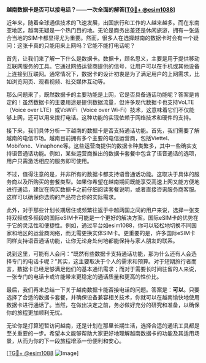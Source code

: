 **越南数据卡是否可以接电话？——一次全面的解答[[TG💪+ @esim1088](https://t.me/s/esim1088)]**

近年来，随着全球通信技术的飞速发展，出国旅行和工作的人越来越多。而在东南亚地区，越南无疑是一个热门目的地。无论是商务出差还是休闲旅游，拥有一张适合当地的SIM卡都显得尤为重要。然而，很多人在选择越南的数据卡时会有一个疑问：这张卡真的只能用来上网吗？它能不能打电话呢？

首先，让我们来了解一下什么是数据卡。数据卡，顾名思义，主要是用于提供移动互联网服务的工具。它通过网络运营商提供的信号，让用户可以在手机或其他设备上连接到互联网。通常情况下，数据卡的设计初衷是为了满足用户的上网需求，比如浏览网页、观看视频、社交媒体互动等。

那么问题来了，既然数据卡的主要功能是上网，它是否具备通话功能呢？答案是肯定的！虽然数据卡的主要用途是提供数据流量，但许多现代数据卡也支持VoLTE（Voice over LTE）或VoWiFi（Voice over Wi-Fi）技术，这意味着它们不仅能够上网，还可以用来拨打电话。这种功能的实现依赖于网络技术和硬件的支持。

接下来，我们具体分析一下越南的数据卡是否支持通话功能。首先，我们需要了解越南的电信市场。越南目前拥有多个主要的电信运营商，包括Viettel、Mobifone、Vinaphone等。这些运营商提供的数据卡种类繁多，其中一些确实支持语音通话功能。例如，某些运营商推出的数据卡套餐中包含了语音通话的选项，用户只需激活相应的服务即可使用。

不过，值得注意的是，并非所有的数据卡都支持语音通话功能。这取决于具体的服务商以及所购买的套餐类型。如果你希望在越南期间既能享受高速上网又能方便地进行通话，建议在购买数据卡之前仔细阅读套餐说明，或者直接咨询服务商客服。这样可以确保你选购的产品符合你的实际需求。

此外，对于那些计划长期居住或频繁往返于中越两国之间的用户来说，选择一张支持双频或多频段的国际eSIM卡可能是一个更好的解决方案。国际eSIM卡的优势在于它的灵活性和便捷性。例如，通过平台如esim1088，你可以轻松地切换不同国家和地区的运营商网络，而无需更换实体SIM卡。更重要的是，许多国际eSIM卡同样支持语音通话功能，让你无论身处何地都能保持与家人朋友的联系。

说到这里，可能有人会问：“既然有些数据卡支持通话功能，那为什么还有人会选择专门的电话卡呢？”其实，这主要取决于个人的需求和预算。对于短期旅行者而言，数据卡已经足够满足他们的基本通讯需求；而对于需要长时间驻留的人来说，一张专门的电话卡或许能带来更稳定的通话质量和更高的性价比。

最后，我们再来总结一下关于越南数据卡能否接电话的问题。答案是：**可以**。只要选择了合适的数据卡套餐，并确保设备兼容相关技术，你就可以在越南愉快地使用数据卡进行通话了。当然，在做出决定之前，务必做好充分的研究和准备，以确保你的旅程更加顺利无忧。

无论你是打算短暂访问越南，还是计划在那里长期生活，选择合适的通讯工具都是至关重要的一步。希望本文能够帮助大家更好地理解越南数据卡的功能及其适用场景，从而为你的下一段旅程增添一份便利和安心。

[[TG💪+ @esim1088](https://t.me/s/esim1088) ![Image](https://i.postimg.cc/4NQfJmqS/Snipaste-2025-05-13-00-14-12.png)]